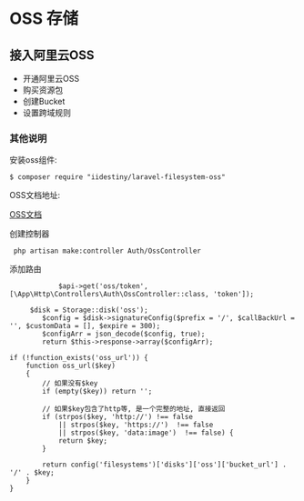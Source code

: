 # OSS 存储

## 接入阿里云OSS

- 开通阿里云OSS
- 购买资源包
- 创建Bucket
- 设置跨域规则

### 其他说明

安装oss组件:

```
$ composer require "iidestiny/laravel-filesystem-oss"
```

OSS文档地址:

[OSS文档](https://help.aliyun.com/product/31815.html?spm=5176.7933691.1309819.7.48042a6632RbPB)

创建控制器

```
 php artisan make:controller Auth/OssController
```

添加路由

```
            $api->get('oss/token', [\App\Http\Controllers\Auth\OssController::class, 'token']);

```



```
     $disk = Storage::disk('oss');
        $config = $disk->signatureConfig($prefix = '/', $callBackUrl = '', $customData = [], $expire = 300);
        $configArr = json_decode($config, true);
        return $this->response->array($configArr);
```

```
if (!function_exists('oss_url')) {
    function oss_url($key)
    {
        // 如果没有$key
        if (empty($key)) return '';

        // 如果$key包含了http等, 是一个完整的地址, 直接返回
        if (strpos($key, 'http://') !== false
            || strpos($key, 'https://')  !== false
            || strpos($key, 'data:image')  !== false) {
            return $key;
        }

        return config('filesystems')['disks']['oss']['bucket_url'] . '/' . $key;
    }
}
```

